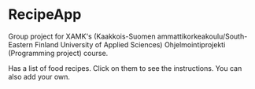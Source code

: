 # RecipeApp

Group project for XAMK's (Kaakkois-Suomen ammattikorkeakoulu/South-Eastern Finland University of Applied Sciences) Ohjelmointiprojekti (Programming project) course.

Has a list of food recipes. Click on them to see the instructions.
You can also add your own.
